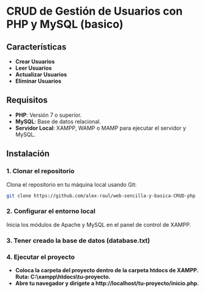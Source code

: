 # CRUD de Gestión de Usuarios con PHP y MySQL (basico)

## Características

- **Crear Usuarios**
- **Leer Usuarios**
- **Actualizar Usuarios**
- **Eliminar Usuarios**

## Requisitos

- **PHP**: Versión 7 o superior.
- **MySQL**: Base de datos relacional.
- **Servidor Local**: XAMPP, WAMP o MAMP para ejecutar el servidor y MySQL.
  
## Instalación

### 1. Clonar el repositorio

Clona el repositorio en tu máquina local usando Git:

```bash
git clone https://github.com/alex-raul/web-sencilla-y-basica-CRUD-php
```
### 2. Configurar el entorno local

Inicia los módulos de Apache y MySQL en el panel de control de XAMPP.

### 3. Tener creado la base de datos (database.txt)
### 4. Ejecutar el proyecto

- **Coloca la carpeta del proyecto dentro de la carpeta htdocs de XAMPP.
Ruta: C:\xampp\htdocs\tu-proyecto.**
- **Abre tu navegador y dirígete a http://localhost/tu-proyecto/inicio.php.**
